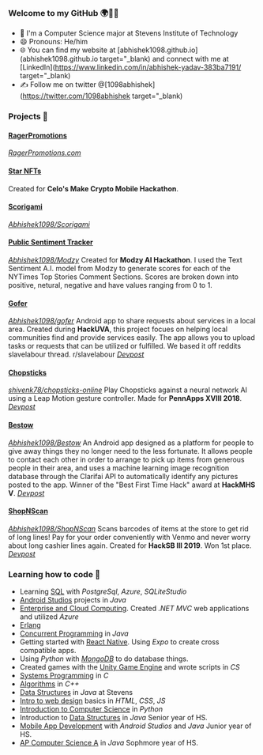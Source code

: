 ### Welcome to my GitHub 🌍🧑‍🎓
- 🦆 I'm a Computer Science major at Stevens Institute of Technology 
- 😄 Pronouns: He/him
- 🌐 You can find my website at [abhishek1098.github.io](abhishek1098.github.io target="_blank) and connect with me at [LinkedIn](https://www.linkedin.com/in/abhishek-yadav-383ba7191/ target="_blank)
- ✍️ Follow me on twitter @[1098abhishek](https://twitter.com/1098abhishek target="_blank)

### Projects 🙇

#### <ins>RagerPromotions</ins>
*[RagerPromotions.com](https://www.ragerpromotions.com)*

#### <ins>Star NFTs</ins>
Created for **Celo's Make Crypto Mobile Hackathon**.

#### <ins>Scorigami</ins>
*[Abhishek1098/Scorigami](https://github.com/Abhishek1098/Scorigami)*

#### <ins>Public Sentiment Tracker</ins>
*[Abhishek1098/Modzy](https://github.com/Abhishek1098/modzy)*
Created for **Modzy AI Hackathon**. I used the Text Sentiment A.I. model from Modzy to generate scores for each of the NYTimes Top Stories Comment Sections. Scores are broken down into positive, netural, negative and have values ranging from 0 to 1.

#### <ins>Gofer</ins> 
*[Abhishek1098/gofer](https://github.com/Abhishek1098/gofer)*
Android app to share requests about services in a local area. Created during **HackUVA**, this project focues on helping local communities find and provide services easily. The app allows you to upload tasks or requests that can be utilized or fulfilled. We based it off reddits slavelabour thread. r/slavelabour
*[Devpost](https://devpost.com/software/gofer)* 

#### <ins>Chopsticks</ins> 
*[shivenk78/chopsticks-online](https://github.com/shivenk78/chopsticks-online)*
Play Chopsticks against a neural network AI using a Leap Motion gesture controller. Made for **PennApps XVIII 2018**.
*[Devpost](https://devpost.com/software/o-o-o-o-o-o-o)* 

#### <ins>Bestow</ins> 
*[Abhishek1098/Bestow](https://github.com/Abhishek1098/Bestow)*
An Android app designed as a platform for people to give away things they no longer need to the less fortunate. It allows people to contact each other in order to arrange to pick up items from generous people in their area, and uses a machine learning image recognition database through the Clarifai API to automatically identify any pictures posted to the app.
Winner of the "Best First Time Hack" award at **HackMHS V**.
*[Devpost](https://devpost.com/software/bestow)* 

#### <ins>ShopNScan</ins>  
*[Abhishek1098/ShopNScan](https://github.com/Abhishek1098/ShopNScan)*
Scans barcodes of items at the store to get rid of long lines! Pay for your order conveniently with Venmo and never worry about long cashier lines again.
Created for **HackSB III 2019**. Won 1st place.
*[Devpost](https://devpost.com/software/shopnscan)*  

### Learning how to code 🚀
-  Learning [SQL](https://github.com/Abhishek1098/SQL) with *PostgreSql*, *Azure*, *SQLiteStudio*
- [Android Studios](https://github.com/Abhishek1098/Android-Studios) projects in *Java*
- [Enterprise and Cloud Computing](https://github.com/Abhishek1098/Enterprise-and-Cloud-Computing). Created *.NET MVC* web applications and utilized *Azure*
- [Erlang](https://github.com/Abhishek1098/erlang)
- [Concurrent Programming](https://github.com/Abhishek1098/Concurrent-Programming) in *Java*
- Getting started with [React Native](https://github.com/Abhishek1098/). Using *Expo* to create cross compatible apps.
- Using *Python* with *[MongoDB](https://github.com/Abhishek1098/PythonMangoDB)* to do database things.
- Created games with the [Unity Game Engine](https://github.com/Abhishek1098/Unity-Game-Engine) and wrote scripts in *CS*
- [Systems Programming](https://github.com/Abhishek1098/Systems-Programming) in *C*
- [Algorithms](https://github.com/Abhishek1098/Algorithms) in *C++*
- [Data Structures](https://github.com/Abhishek1098/Data-Structures) in *Java* at Stevens
- [Intro to web design](https://github.com/Abhishek1098/Intro-to-Web-Development-Project-Management) basics in *HTML*, *CSS*, *JS*
- [Introduction to Computer Science](https://github.com/Abhishek1098/Introduction-to-Computer-Science) in *Python*
- Introduction to [Data Structures](https://github.com/Abhishek1098/Intro-Data-Structures) in *Java* Senior year of HS.
- [Mobile App Development](https://github.com/Abhishek1098/Android-Studios) with *Android Studios* and *Java* Junior year of HS.
- [AP Computer Science A](https://github.com/Abhishek1098) in *Java* Sophmore year of HS.
